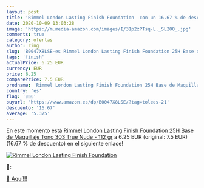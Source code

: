 ```yaml
---
layout: post
title: 'Rimmel London Lasting Finish Foundation  con un 16.67 % de descuento'
date: 2020-10-09 13:03:28
image: 'https://m.media-amazon.com/images/I/31p2zPTsq-L._SL200_.jpg'
comments: true
category: ofertas
author: ring
slug: 'B0047X8LSE-es Rimmel London Lasting Finish Foundation 25H Base de...'
tags: 'finish'
actualPrice: 6.25 EUR
currency: EUR
price: 6.25
comparePrice: 7.5 EUR
prodname: 'Rimmel London Lasting Finish Foundation 25H Base de Maquillaje Tono 303 True Nude - 112 gr'
country: 'es'
flag: '🇪🇸'
buyurl: 'https://www.amazon.es/dp/B0047X8LSE/?tag=tolees-21'
descuento: '16.67'
average: '5.375'
---
```


En este momento está [Rimmel London Lasting Finish Foundation 25H Base de Maquillaje Tono 303 True Nude - 112 gr](https://www.amazon.es/dp/B0047X8LSE/?tag=tolees-21) a 6.25 EUR (original: 7.5 EUR) (16.67 %  de descuento) en el siguiente enlace!

[![Rimmel London Lasting Finish Foundation ](https://m.media-amazon.com/images/I/31p2zPTsq-L._SL200_.jpg)](https://www.amazon.es/dp/B0047X8LSE/?tag=tolees-21)

🔎:


[🛒 Aquí!!!](https://www.amazon.es/dp/B0047X8LSE/?tag=tolees-21)
